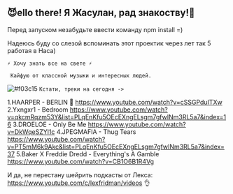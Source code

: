 <h2>😈ello there! Я Жасулан, рад знакоству!👋</h2> 

Перед запуском незабудьте ввести команду npm install =)


Надеюсь буду со слезой вспоминать этот проектик через лет так 5 работая в Наса)

    ⚡ Хочу знать все на свете ⚡

     Кайфую от классной музыки и интересных людей. 
     
![#f03c15](https://via.placeholder.com/15/f03c15/000000?text=+) `Кстати, треки на сегодня ->`

  1.HAARPER - BERLIN 🙉    https://www.youtube.com/watch?v=cSSGPduITXw 
    2.Yxngxr1 - Bedroom       https://www.youtube.com/watch?v=qkcmRqzm53Y&list=PLqEnKfu5OEcEXngELsgm7gfwINm3RL5a7&index=16
    3.DROELOE - Only Be Me    https://www.youtube.com/watch?v=DkWqeSZYl1c 
    4.JPEGMAFIA - Thug Tears  https://www.youtube.com/watch?v=PT5mM6k9Akc&list=PLqEnKfu5OEcEXngELsgm7gfwINm3RL5a7&index=37
    5.Baker X Freddie Dredd - Everything's A Gamble https://www.youtube.com/watch?v=CB1O6B1R4Vg 
 

И да, не перестану шейрить подкасты от Лекса: https://www.youtube.com/c/lexfridman/videos 👌
